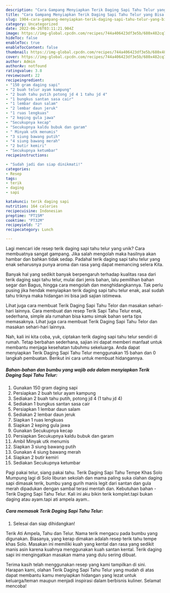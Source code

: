 ```yaml
---
description: "Cara Gampang Menyiapkan Terik Daging Sapi Tahu Telur yang Bisa Manjain Lidah"
title: "Cara Gampang Menyiapkan Terik Daging Sapi Tahu Telur yang Bisa Manjain Lidah"
slug: 1904-cara-gampang-menyiapkan-terik-daging-sapi-tahu-telur-yang-bisa-manjain-lidah
category: Uncategorized
date: 2022-06-26T03:11:21.904Z
image: https://img-global.cpcdn.com/recipes/744a406423df3e5b/680x482cq70/terik-daging-sapi-tahu-telur-foto-resep-utama.jpg
hideToc: false
enableToc: true
enableTocContent: false
thumbnail: https://img-global.cpcdn.com/recipes/744a406423df3e5b/680x482cq70/terik-daging-sapi-tahu-telur-foto-resep-utama.jpg
cover: https://img-global.cpcdn.com/recipes/744a406423df3e5b/680x482cq70/terik-daging-sapi-tahu-telur-foto-resep-utama.jpg
author: Admin
authorAv: notfound
ratingvalue: 3.8
reviewcount: 22
recipeingredient:
- "150 gram daging sapi"
- "2 buah telur ayam kampung"
- "2 buah tahu putih potong jd 4 1 tahu jd 4"
- "1 bungkus santan sasa cair"
- "1 lembar daun salam"
- "2 lembar daun jeruk"
- "1 ruas lengkuas"
- "2 keping gula jawa"
- "Secukupnya kecap"
- "Secukupnya kaldu bubuk dan garam"
- " Minyak utk menumis"
- "3 siung bawang putih"
- "4 siung bawang merah"
- "2 butir kemiri"
- "Secukupnya ketumbar"
recipeinstructions:

- "Sudah jadi dan siap dinikmati!"
categories:
- Resep
tags:
- terik
- daging
- sapi

katakunci: terik daging sapi 
nutrition: 164 calories
recipecuisine: Indonesian
preptime: "PT15M"
cooktime: "PT32M"
recipeyield: "2"
recipecategory: Lunch

---
```





Lagi mencari ide resep terik daging sapi tahu telur yang unik? Cara membuatnya sangat gampang. Jika salah mengolah maka hasilnya akan hambar dan bahkan tidak sedap. Padahal terik daging sapi tahu telur yang enak seharusnya punya aroma dan rasa yang dapat memancing selera Kita.





Banyak hal yang sedikit banyak berpengaruh terhadap kualitas rasa dari terik daging sapi tahu telur, mulai dari jenis bahan, lalu pemilihan bahan segar dan Bagus, hingga cara mengolah dan menghidangkannya. Tak perlu pusing jika hendak menyiapkan terik daging sapi tahu telur enak,      asal sudah tahu triknya maka hidangan ini bisa jadi sajian istimewa.














Lihat juga cara membuat Terik Daging Sapi Tahu Telor dan masakan sehari-hari lainnya. Cara membuat dan resep Terik Sapi Tahu Telur enak, sederhana, simple ala rumahan bisa kamu simak bahan serta tips memasaknya. Lihat juga cara membuat Terik Daging Sapi Tahu Telor dan masakan sehari-hari lainnya.






Nah, kali ini kita coba, yuk, ciptakan terik daging sapi tahu telur sendiri di rumah. Tetap berbahan sederhana, sajian ini dapat memberi manfaat untuk membantu menjaga kesehatan tubuhmu sekeluarga. Anda dapat menyiapkan Terik Daging Sapi Tahu Telur menggunakan 15 bahan dan 0 langkah pembuatan. Berikut ini cara untuk membuat hidangannya.

<!--inarticleads1-->

##### Bahan-bahan dan bumbu yang wajib ada dalam menyiapkan Terik Daging Sapi Tahu Telur:

1. Gunakan 150 gram daging sapi
1. Persiapkan 2 buah telur ayam kampung
1. Sediakan 2 buah tahu putih, potong jd 4 (1 tahu jd 4)
1. Sediakan 1 bungkus santan sasa cair
1. Persiapkan 1 lembar daun salam
1. Sediakan 2 lembar daun jeruk
1. Siapkan 1 ruas lengkuas
1. Siapkan 2 keping gula jawa
1. Gunakan Secukupnya kecap
1. Persiapkan Secukupnya kaldu bubuk dan garam
1. Ambil  Minyak utk menumis
1. Siapkan 3 siung bawang putih
1. Gunakan 4 siung bawang merah
1. Siapkan 2 butir kemiri
1. Sediakan Secukupnya ketumbar


Pagi pakai telur, siang pakai tahu. Terik Daging Sapi Tahu Tempe Khas Solo Mumpung lagi di Solo liburan sekolah dan mama paling suka olahan daging sapi dimasak terik, bumbu yang gurih manis legit dari santan dan gula merah dipadukan dengan sambal terasi mentah dan. Kebutuhan bahan - Terik Daging Sapi Tahu Telur. Kali ini aku bikin terik komplet.tapi bukan daging atau ayam.tapi ati ampela ayam.. 

<!--inarticleads2-->

##### Cara memasak Terik Daging Sapi Tahu Telur:


1. Selesai dan siap dihidangkan!

Terik Ati Ampela, Tahu dan Telur. Nama terik mengacu pada bumbu yang digunakan. Biasanya, yang kerap dimakan adalah resep terik tahu tempe khas Solo. Masakan ini memiliki kuah yang kental dan rasa yang sedikit manis asin karena kuahnya menggunakan kuah santan kental. Terik daging sapi ini mengingatkan masakan mama yang dulu sering dibuat. 

Terima kasih telah menggunakan resep yang kami tampilkan di sini. Harapan kami, olahan Terik Daging Sapi Tahu Telur yang mudah di atas dapat membantu kamu menyiapkan hidangan yang lezat untuk keluarga/teman maupun menjadi inspirasi dalam berbisnis kuliner. Selamat mencoba!
